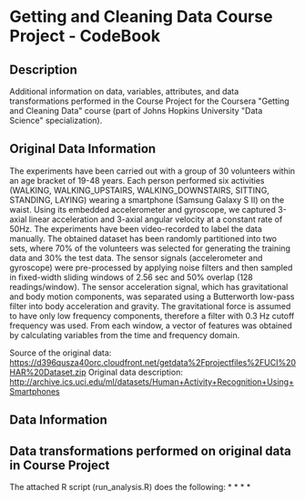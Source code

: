 # Getting and Cleaning Data Course Project - CodeBook

## Description
Additional information on data, variables, attributes, and data transformations performed in the Course Project for the Coursera "Getting and Cleaning Data" course (part of Johns Hopkins University "Data Science" specialization).

## Original Data Information
The experiments have been carried out with a group of 30 volunteers within an age bracket of 19-48 years. Each person performed six activities (WALKING, WALKING_UPSTAIRS, WALKING_DOWNSTAIRS, SITTING, STANDING, LAYING) wearing a smartphone (Samsung Galaxy S II) on the waist. Using its embedded accelerometer and gyroscope, we captured 3-axial linear acceleration and 3-axial angular velocity at a constant rate of 50Hz. The experiments have been video-recorded to label the data manually. The obtained dataset has been randomly partitioned into two sets, where 70% of the volunteers was selected for generating the training data and 30% the test data.
The sensor signals (accelerometer and gyroscope) were pre-processed by applying noise filters and then sampled in fixed-width sliding windows of 2.56 sec and 50% overlap (128 readings/window). The sensor acceleration signal, which has gravitational and body motion components, was separated using a Butterworth low-pass filter into body acceleration and gravity. The gravitational force is assumed to have only low frequency components, therefore a filter with 0.3 Hz cutoff frequency was used. From each window, a vector of features was obtained by calculating variables from the time and frequency domain.

Source of the original data: https://d396qusza40orc.cloudfront.net/getdata%2Fprojectfiles%2FUCI%20HAR%20Dataset.zip
Original data description: http://archive.ics.uci.edu/ml/datasets/Human+Activity+Recognition+Using+Smartphones

## Data Information
### 






## Data transformations performed on original data in Course Project
The attached R script (run_analysis.R) does the following:
* 
*
*
*

